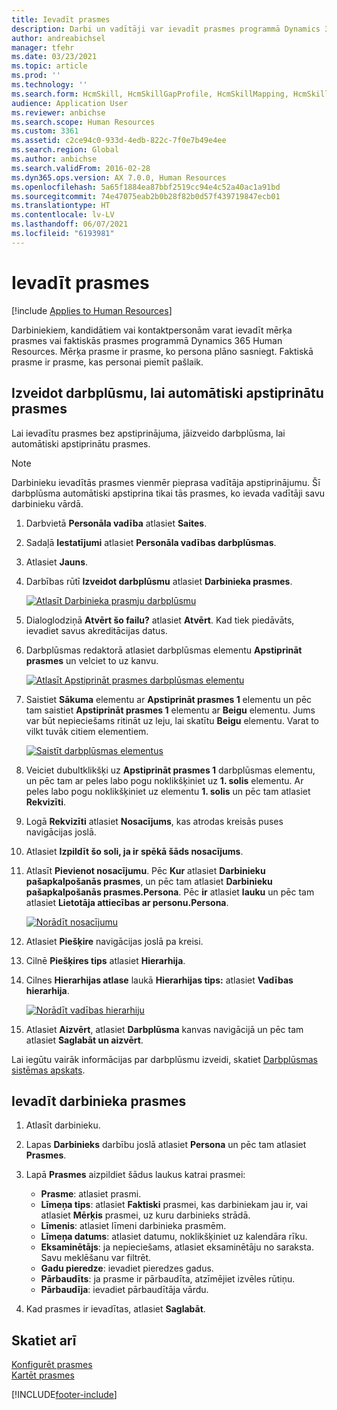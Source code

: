 ```yaml
---
title: Ievadīt prasmes
description: Darbi un vadītāji var ievadīt prasmes programmā Dynamics 365 Human Resources.
author: andreabichsel
manager: tfehr
ms.date: 03/23/2021
ms.topic: article
ms.prod: ''
ms.technology: ''
ms.search.form: HcmSkill, HcmSkillGapProfile, HcmSkillMapping, HcmSkillType, HcmEmployeeDevelopmentWorkspace
audience: Application User
ms.reviewer: anbichse
ms.search.scope: Human Resources
ms.custom: 3361
ms.assetid: c2ce94c0-933d-4edb-822c-7f0e7b49e4ee
ms.search.region: Global
ms.author: anbichse
ms.search.validFrom: 2016-02-28
ms.dyn365.ops.version: AX 7.0.0, Human Resources
ms.openlocfilehash: 5a65f1884ea87bbf2519cc94e4c52a40ac1a91bd
ms.sourcegitcommit: 74e47075eab2b0b28f82b0d57f439719847ecb01
ms.translationtype: HT
ms.contentlocale: lv-LV
ms.lasthandoff: 06/07/2021
ms.locfileid: "6193981"
---
```

# <a name="enter-skills"></a>Ievadīt prasmes

[!include [Applies to Human Resources](../includes/applies-to-hr.md)]

Darbiniekiem, kandidātiem vai kontaktpersonām varat ievadīt mērķa prasmes vai faktiskās prasmes programmā Dynamics 365 Human Resources. Mērķa prasme ir prasme, ko persona plāno sasniegt. Faktiskā prasme ir prasme, kas personai piemīt pašlaik.

## <a name="create-a-workflow-to-auto-approve-skills"></a>Izveidot darbplūsmu, lai automātiski apstiprinātu prasmes

Lai ievadītu prasmes bez apstiprinājuma, jāizveido darbplūsma, lai automātiski apstiprinātu prasmes.

> [!NOTE]
> Darbinieku ievadītās prasmes vienmēr pieprasa vadītāja apstiprinājumu. Šī darbplūsma automātiski apstiprina tikai tās prasmes, ko ievada vadītāji savu darbinieku vārdā.

1. Darbvietā **Personāla vadība** atlasiet **Saites**.

2. Sadaļā **Iestatījumi** atlasiet **Personāla vadības darbplūsmas**.

3. Atlasiet **Jauns**.

4. Darbības rūtī **Izveidot darbplūsmu** atlasiet **Darbinieka prasmes**.

   [![Atlasīt Darbinieka prasmju darbplūsmu](media/hr-develop-skills-new-workflow.png)](media/hr-develop-skills-new-workflow.png)

5. Dialoglodziņā **Atvērt šo failu?** atlasiet **Atvērt**. Kad tiek piedāvāts, ievadiet savus akreditācijas datus.

6. Darbplūsmas redaktorā atlasiet darbplūsmas elementu **Apstiprināt prasmes** un velciet to uz kanvu.

   [![Atlasīt Apstiprināt prasmes darbplūsmas elementu](media/hr-develop-skills-element.png)](media/hr-develop-skills-element.png)

7. Saistiet **Sākuma** elementu ar **Apstiprināt prasmes 1** elementu un pēc tam saistiet **Apstiprināt prasmes 1** elementu ar **Beigu** elementu. Jums var būt nepieciešams ritināt uz leju, lai skatītu **Beigu** elementu. Varat to vilkt tuvāk citiem elementiem.

   [![Saistīt darbplūsmas elementus](media/hr-develop-skills-connect-elements.png)](media/hr-develop-skills-connect-elements.png)

8. Veiciet dubultklikšķi uz **Apstiprināt prasmes 1** darbplūsmas elementu, un pēc tam ar peles labo pogu noklikšķiniet uz **1. solis** elementu. Ar peles labo pogu noklikšķiniet uz elementu **1. solis** un pēc tam atlasiet **Rekvizīti**.

9. Logā **Rekvizīti** atlasiet **Nosacījums**, kas atrodas kreisās puses navigācijas joslā.

10. Atlasiet **Izpildīt šo soli, ja ir spēkā šāds nosacījums**.

11. Atlasīt **Pievienot nosacījumu**. Pēc **Kur** atlasiet **Darbinieku pašapkalpošanās prasmes**, un pēc tam atlasiet **Darbinieku pašapkalpošanās prasmes.Persona**. Pēc **ir** atlasiet **lauku** un pēc tam atlasiet **Lietotāja attiecības ar personu.Persona**.

    [![Norādīt nosacījumu](media/hr-develop-skills-condition.png)](media/hr-develop-skills-condition.png)

12. Atlasiet **Piešķire** navigācijas joslā pa kreisi.

13. Cilnē **Piešķires tips** atlasiet **Hierarhija**.

14. Cilnes **Hierarhijas atlase** laukā **Hierarhijas tips:** atlasiet **Vadības hierarhija**.

    [![Norādīt vadības hierarhiju](media/hr-develop-skills-hierarchy.png)](media/hr-develop-skills-hierarchy.png)

15. Atlasiet **Aizvērt**, atlasiet **Darbplūsma** kanvas navigācijā un pēc tam atlasiet **Saglabāt un aizvērt**.

Lai iegūtu vairāk informācijas par darbplūsmu izveidi, skatiet [Darbplūsmas sistēmas apskats](../fin-ops-core/fin-ops/organization-administration/overview-workflow-system.md?toc=/dynamics365/human-resources/toc.json).

## <a name="enter-skills-for-a-worker"></a>Ievadīt darbinieka prasmes

1. Atlasīt darbinieku.

2. Lapas **Darbinieks** darbību joslā atlasiet **Persona** un pēc tam atlasiet **Prasmes**.

3. Lapā **Prasmes** aizpildiet šādus laukus katrai prasmei:

   - **Prasme**: atlasiet prasmi.
   - **Līmeņa tips**: atlasiet **Faktiski** prasmei, kas darbiniekam jau ir, vai atlasiet **Mērķis** prasmei, uz kuru darbinieks strādā.
   - **Līmenis**: atlasiet līmeni darbinieka prasmēm.
   - **Līmeņa datums**: atlasiet datumu, noklikšķiniet uz kalendāra rīku.
   - **Eksaminētājs**: ja nepieciešams, atlasiet eksaminētāju no saraksta. Savu meklēšanu var filtrēt.
   - **Gadu pieredze**: ievadiet pieredzes gadus.
   - **Pārbaudīts**: ja prasme ir pārbaudīta, atzīmējiet izvēles rūtiņu.
   - **Pārbaudīja**: ievadiet pārbaudītāja vārdu.

4. Kad prasmes ir ievadītas, atlasiet **Saglabāt**.

## <a name="see-also"></a>Skatiet arī

[Konfigurēt prasmes](hr-develop-skills.md)<br>
[Kartēt prasmes](hr-develop-map-skills.md)

[!INCLUDE[footer-include](../includes/footer-banner.md)]